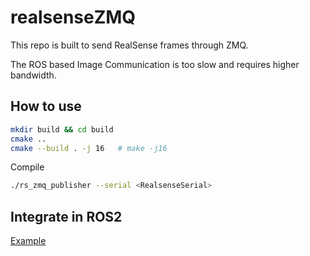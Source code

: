 # realsenseZMQ

This repo is built to send RealSense frames through ZMQ.

The ROS based Image Communication is too slow and requires higher bandwidth.

## How to use
```bash
mkdir build && cd build
cmake ..
cmake --build . -j 16   # make -j16
```
Compile

```bash
./rs_zmq_publisher --serial <RealsenseSerial>
```

## Integrate in ROS2
[Example](https://github.com/AlfredMoore/stretch_ros2/tree/humble/external_dev)
